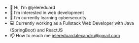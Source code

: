 - 👋 Hi, I’m @jelereduard
- 👀 I’m interested in web development
- 🌱 I’m currently learning cybersecurity
- :computer: Currently working as a Fullstack Web Developer with Java (SpringBoot) and ReactJS
- 📫 How to reach me jelereduardalexandru@gmail.com

<!---
jelereduard/jelereduard is a ✨ special ✨ repository because its `README.md` (this file) appears on your GitHub profile.
You can click the Preview link to take a look at your changes.
--->
